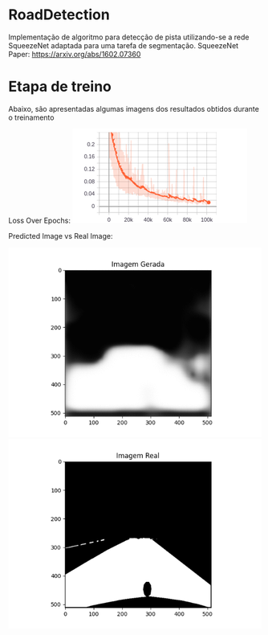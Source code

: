 # RoadDetection
Implementação de algoritmo para detecção de pista utilizando-se a rede SqueezeNet adaptada para uma tarefa de segmentação. 
SqueezeNet Paper: https://arxiv.org/abs/1602.07360

# Etapa de treino
Abaixo, são apresentadas algumas imagens dos resultados obtidos durante o treinamento

Loss Over Epochs:
![Figura 1: Loss Over Epochs](https://github.com/LeoToledo/RoadDetection/blob/main/imgs/Loss1.png)

Predicted Image vs Real Image:
<p float="left">
  <img src="https://github.com/LeoToledo/RoadDetection/blob/main/imgs/ezgif-6-6f5d9df26f2f.gif" width="1000" />
  <img src="https://github.com/LeoToledo/RoadDetection/blob/main/imgs/75_real.png" width="1000" /> 
</p>


